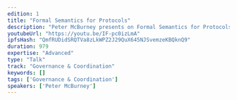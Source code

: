 ```yaml
---
edition: 1
title: "Formal Semantics for Protocols"
description: "Peter McBurney presents on Formal Semantics for Protocols at Ethereum's DEVCON1."
youtubeUrl: "https://youtu.be/IF-pc0izLmA"
ipfsHash: "QmfRUDidSRQTVa8zLkWPZ2J29QuX645NJSvemzeKBQknQ9"
duration: 979
expertise: "Advanced"
type: "Talk"
track: "Governance & Coordination"
keywords: []
tags: ['Governance & Coordination']
speakers: ['Peter McBurney']
---
```

